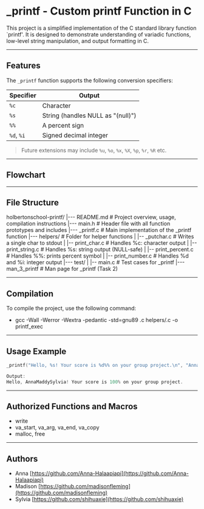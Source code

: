 # _printf - Custom printf Function in C

This project is a simplified implementation of the C standard library function `printf'.
It is designed to demonstrate understanding of variadic functions, low-level string manipulation, and output formatting in C.

---

## Features

The `_printf` function supports the following conversion specifiers:

| Specifier | Output                          |
|-----------|----------------------------------|
| `%c`      | Character                        |
| `%s`      | String (handles NULL as "(null)")|
| `%%`      | A percent sign                   |
| `%d`, `%i`| Signed decimal integer           |

> Future extensions may include `%u`, `%o`, `%x`, `%X`, `%p`, `%r`, `%R` etc.

---

## Flowchart

---

## File Structure
holbertonschool-printf/
|--- README.md       # Project overview, usage, compilation instructions
|--- main.h          # Header file with all function prototypes and includes
|--- _printf.c       # Main implementation of the _printf function
|--- helpers/        # Folder for helper functions
|    |-- _putchar.c      # Writes a single char to stdout
|    |-- print_char.c    # Handles %c: character output
|    |-- print_string.c  # Handles %s: string output (NULL-safe)
|    |-- print_percent.c # Handles %%: prints percent symbol
|    |-- print_number.c  # Handles %d and %i: integer output
|--- test/
|    |-- main.c          # Test cases for _printf
|--- man_3_printf    # Man page for _printf (Task 2)

---

## Compilation

To compile the project, use the following command:
- gcc -Wall -Werror -Wextra -pedantic -std=gnu89 .c helpers/.c -o printf_exec

---

## Usage Example

```c
_printf("Hello, %s! Your score is %d%% on your group project.\n", "AnnaMaddySylvia", 100);

Output:
Hello, AnnaMaddySylvia! Your score is 100% on your group project.
```

---

## Authorized Functions and Macros

- write
- va_start, va_arg, va_end, va_copy
- malloc, free

---

## Authors

- Anna [https://github.com/Anna-Halaapiapi](https://github.com/Anna-Halaapiapi)
- Madison [https://github.com/madisonfleming](https://github.com/madisonfleming)
- Sylvia [https://github.com/shihuaxie](https://github.com/shihuaxie)

